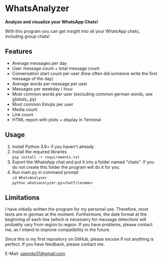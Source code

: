 # WhatsAnalyzer

**Analyze and visualize your WhatsApp Chats!**

With this program you can get insight into all your WhatsApp chats, including group chats!

## Features

* Average messages per day
* User message count + total message count
* Conversation start count per user (how often did someone write the first message of the day)
* Average words per message per user
* Messages per weekday / hour
* Most common words per user (excluding common german words, see globals_.py)
* Most common Emojis per user
* Media count
* Link count
* HTML report with plots + display in Terminal

## Usage

1. Install Python 3.6+ if you haven't already
2. Install the required libraries<br>
   `pip install -r requirements.txt`
3. Export the WhatsApp chat and put it into a folder named "chats". If you do not create this folder the program will do it for you.
4. Run main.py in command prompt<br>
   `cd WhatsAnalyzer`<br>
   `python whatsanalyzer.py<chatfilename>`

## Limitations

I have initially written the program for my personal use. Therefore, most texts are in german at the moment. Furthermore, the date format at the beginning of each line (which is necessery for message detection) will probably vary from region to region. If you have problems, please contact me, as I intend to improve compatibility in the future.

Since this is my first repository on GitHub, please excuse if not anything is perfect. If you have feedback, please contact me.

E-Mail: saproko17@gmail.com
